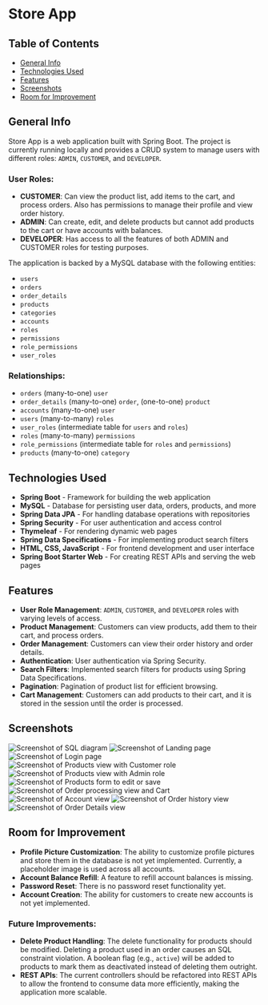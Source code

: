 # Store App

## Table of Contents
- [General Info](#general-info)
- [Technologies Used](#technologies-used)
- [Features](#features)
- [Screenshots](#screenshots)
- [Room for Improvement](#room-for-improvement)

## General Info
Store App is a web application built with Spring Boot. The project is currently running locally and provides a CRUD system to manage users with different roles: `ADMIN`, `CUSTOMER`, and `DEVELOPER`.

### User Roles:
- **CUSTOMER**: Can view the product list, add items to the cart, and process orders. Also has permissions to manage their profile and view order history.
- **ADMIN**: Can create, edit, and delete products but cannot add products to the cart or have accounts with balances.
- **DEVELOPER**: Has access to all the features of both ADMIN and CUSTOMER roles for testing purposes.

The application is backed by a MySQL database with the following entities:
- `users`
- `orders`
- `order_details`
- `products`
- `categories`
- `accounts`
- `roles`
- `permissions`
- `role_permissions`
- `user_roles`

### Relationships:
- `orders` (many-to-one) `user`
- `order_details` (many-to-one) `order`, (one-to-one) `product`
- `accounts` (many-to-one) `user`
- `users` (many-to-many) `roles`
- `user_roles` (intermediate table for `users` and `roles`)
- `roles` (many-to-many) `permissions`
- `role_permissions` (intermediate table for `roles` and `permissions`)
- `products` (many-to-one) `category`

## Technologies Used
- **Spring Boot** - Framework for building the web application
- **MySQL** - Database for persisting user data, orders, products, and more
- **Spring Data JPA** - For handling database operations with repositories
- **Spring Security** - For user authentication and access control
- **Thymeleaf** - For rendering dynamic web pages
- **Spring Data Specifications** - For implementing product search filters
- **HTML, CSS, JavaScript** - For frontend development and user interface
- **Spring Boot Starter Web** - For creating REST APIs and serving the web pages

## Features
- **User Role Management**: `ADMIN`, `CUSTOMER`, and `DEVELOPER` roles with varying levels of access.
- **Product Management**: Customers can view products, add them to their cart, and process orders.
- **Order Management**: Customers can view their order history and order details.
- **Authentication**: User authentication via Spring Security.
- **Search Filters**: Implemented search filters for products using Spring Data Specifications.
- **Pagination**: Pagination of product list for efficient browsing.
- **Cart Management**: Customers can add products to their cart, and it is stored in the session until the order is processed.

## Screenshots
![Screenshot of SQL diagram](screenshots/SQL%20Diagram.png)
![Screenshot of Landing page](screenshots/Landing%20-%20View.png)
![Screenshot of Login page](screenshots/Login-View.png)
![Screenshot of Products view with Customer role](screenshots/Products-View-Customer.png)
![Screenshot of Products view with Admin role](screenshots/Products-View-Admin.png)
![Screenshot of Products form to edit or save](screenshots/Edit-Save-View.png)
![Screenshot of Order processing view and Cart](screenshots/Order-Processing-View.png)
![Screenshot of Account view](screenshots/Account-View.png)
![Screenshot of Order history view](screenshots/Orders-View.png)
![Screenshot of Order Details view](screenshots/Order-Details-View.png)

## Room for Improvement
- **Profile Picture Customization**: The ability to customize profile pictures and store them in the database is not yet implemented. Currently, a placeholder image is used across all accounts.
- **Account Balance Refill**: A feature to refill account balances is missing.
- **Password Reset**: There is no password reset functionality yet.
- **Account Creation**: The ability for customers to create new accounts is not yet implemented.

### Future Improvements:
- **Delete Product Handling**: The delete functionality for products should be modified. Deleting a product used in an order causes an SQL constraint violation. A boolean flag (e.g., `active`) will be added to products to mark them as deactivated instead of deleting them outright.
- **REST APIs**: The current controllers should be refactored into REST APIs to allow the frontend to consume data more efficiently, making the application more scalable.
